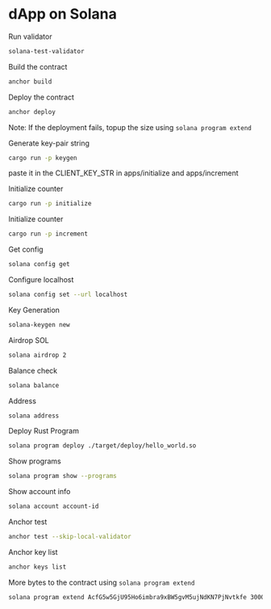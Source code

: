 # dApp on Solana

Run validator

```bash
solana-test-validator
```

Build the contract

```bash
anchor build
```

Deploy the contract
```bash
anchor deploy
```
Note: If the deployment fails, topup the size using ``solana program extend``


Generate key-pair string

```bash
cargo run -p keygen
```
paste it in the CLIENT_KEY_STR in apps/initialize and apps/increment

Initialize counter

```bash
cargo run -p initialize
```

Initialize counter

```bash
cargo run -p increment
```


Get config

```bash
solana config get
```


Configure localhost
```bash
solana config set --url localhost
```

Key Generation
```bash
solana-keygen new
```


Airdrop SOL

```bash
solana airdrop 2
```

Balance check

```bash
solana balance
```

Address

```bash
solana address
```

Deploy Rust Program

```bash
solana program deploy ./target/deploy/hello_world.so
```

Show programs

```bash
solana program show --programs
```


Show account info

```bash
solana account account-id
```

Anchor test

```bash
anchor test --skip-local-validator
```

Anchor key list

```bash
anchor keys list
```

More bytes to the contract using ``solana program extend``

```bash
solana program extend AcfG5w5GjU95Ho6imbra9xBW5gvM5ujNdKN7PjNvtkfe 30000 --url "http://localhost:8899" -k ~/.config/solana/id.json
```
